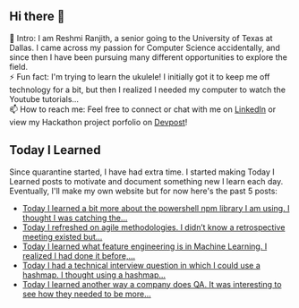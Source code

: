 ## Hi there 👋

🔭  Intro: I am Reshmi Ranjith, a senior going to the University of Texas at Dallas. I came across my passion for Computer Science accidentally, and since then I have been pursuing many different opportunities to explore the field.
<br/> ⚡ Fun fact: I'm trying to learn the ukulele! I initially got it to keep me off technology for a bit, but then I realized I needed my computer to watch the Youtube tutorials...
<br/>📫  How to reach me: Feel free to connect or chat with me on [LinkedIn](https://www.linkedin.com/in/reshmi-ranjith/) or view my Hackathon project porfolio on [Devpost](https://devpost.com/ReshmiCode)!

## Today I Learned

Since quarantine started, I have had extra time. I started making Today I Learned posts to motivate and document something new I learn each day. Eventually, I'll make my own website but for now here's the past 5 posts:

<!-- BLOG-POST-LIST:START -->
- [Today I learned a bit more about the powershell npm library I am using. I thought I was catching the...](https://simplyprogramming.tumblr.com/post/625571821241204736)
- [Today I refreshed on agile methodologies. I didn&rsquo;t know a retrospective meeting existed but...](https://simplyprogramming.tumblr.com/post/625484349484187648)
- [Today I learned what feature engineering is in Machine Learning. I realized I had done it before,...](https://simplyprogramming.tumblr.com/post/625393675314298880)
- [Today I had a technical interview question in which I could use a hashmap. I thought using a hashmap...](https://simplyprogramming.tumblr.com/post/625304123458338816)
- [Today I learned another way a company does QA. It was interesting to see how they needed to be more...](https://simplyprogramming.tumblr.com/post/625266530914041856)
<!-- BLOG-POST-LIST:END -->

<!--
**ReshmiCode/ReshmiCode** is a ✨ _special_ ✨ repository because its `README.md` (this file) appears on your GitHub profile.

Here are some ideas to get you started:

- 🔭 I’m currently working on ...
- 🌱 I’m currently learning ...
- 👯 I’m looking to collaborate on ...
- 🤔 I’m looking for help with ...
- 💬 Ask me about ...
- 📫 How to reach me: ...
- 😄 Pronouns: ...
- ⚡ Fun fact: ...
-->
